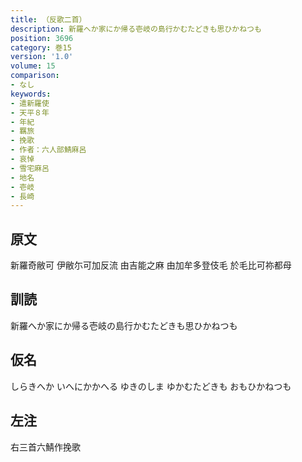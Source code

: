 ```yaml
---
title: （反歌二首）
description: 新羅へか家にか帰る壱岐の島行かむたどきも思ひかねつも
position: 3696
category: 巻15
version: '1.0'
volume: 15
comparison:
- なし
keywords:
- 遣新羅使
- 天平８年
- 年紀
- 羈旅
- 挽歌
- 作者：六人部鯖麻呂
- 哀悼
- 雪宅麻呂
- 地名
- 壱岐
- 長崎
---
```


## 原文

新羅奇敝可 伊敝尓可加反流 由吉能之麻 由加牟多登伎毛 於毛比可祢都母

## 訓読

新羅へか家にか帰る壱岐の島行かむたどきも思ひかねつも

## 仮名

しらきへか いへにかかへる ゆきのしま ゆかむたどきも おもひかねつも

## 左注

右三首六鯖作挽歌
